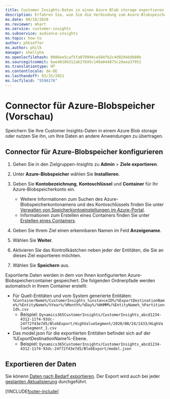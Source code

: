 ```yaml
---
title: Customer Insights-Daten in einen Azure Blob storage exportieren
description: Erfahren Sie, wie Sie die Verbindung zum Azure-Blobspeicher konfigurieren.
ms.date: 09/18/2020
ms.reviewer: mhart
ms.service: customer-insights
ms.subservice: audience-insights
ms.topic: how-to
author: phkieffer
ms.author: philk
manager: shellyha
ms.openlocfilehash: 0986ee5caf5fa079994ca584fb2c4d9294ddb80b
ms.sourcegitcommit: bae40184312ab27b95c140a044875c2daea37951
ms.translationtype: HT
ms.contentlocale: de-DE
ms.lasthandoff: 03/15/2021
ms.locfileid: "5596176"
---
```

# <a name="connector-for-azure-blob-storage-preview"></a>Connector für Azure-Blobspeicher (Vorschau)

Speichern Sie Ihre Customer Insights-Daten in einem Azure Blob storage oder nutzen Sie ihn, um Ihre Daten an andere Anwendungen zu übertragen.

## <a name="configure-the-connector-for-azure-blob-storage"></a>Connector für Azure-Blobspeicher konfigurieren

1. Gehen Sie in den Zielgruppen-Insights zu **Admin** > **Ziele exportieren**.

1. Unter **Azure-Blobspeicher** wählen Sie **Installieren**.

1. Geben Sie **Kontobezeichnung**, **Kontoschlüssel** und **Container** für Ihr Azure-Blobspeicherkonto ein.
    - Weitere Informationen zum Suchen des Azure-Blobspeicherkontonamens und des Kontoschlüssels finden Sie unter [Verwalten von Speicherkontoeinstellungen im Azure-Portal](/azure/storage/common/storage-account-manage).
    - Informationen zum Erstellen eines Containers finden Sie unter [Erstellen eines Containers](/azure/storage/blobs/storage-quickstart-blobs-portal#create-a-container).

1. Geben Sie Ihrem Ziel einen erkennbaren Namen im Feld **Anzeigename**.

1. Wählen Sie **Weiter**.

1. Aktivieren Sie das Kontrollkästchen neben jeder der Entitäten, die Sie an dieses Ziel exportieren möchten.

1. Wählen Sie **Speichern** aus.

Exportierte Daten werden in dem von Ihnen konfigurierten Azure-Blobspeichercontainer gespeichert. Die folgenden Ordnerpfade werden automatisch in Ihrem Container erstellt:

- Für Quell-Entitäten und vom System generierte Entitäten: `%ContainerName%/CustomerInsights_%instanceID%/%ExportDestinationName%/%EntityName%/%Year%/%Month%/%Day%/%HHMM%/%EntityName%_%PartitionId%.csv`
  - Beispiel: `Dynamics365CustomerInsights/CustomerInsights_abcd1234-4312-11f4-93dc-24f72f43e7d5/BlobExport/HighValueSegment/2020/08/24/1433/HighValueSegment_1.csv`
- Das model.json für die exportierten Entitäten befindet sich auf der %ExportDestinationName%-Ebene.
  - Beispiel: `Dynamics365CustomerInsights/CustomerInsights_abcd1234-4312-11f4-93dc-24f72f43e7d5/BlobExport/model.json`

## <a name="export-the-data"></a>Exportieren der Daten

Sie könenn [Daten nach Bedarf exportieren](export-destinations.md#export-data-on-demand). Der Export wird auch bei jeder [geplanten Aktualisierung](system.md#schedule-tab) durchgeführt.


[!INCLUDE[footer-include](../includes/footer-banner.md)]